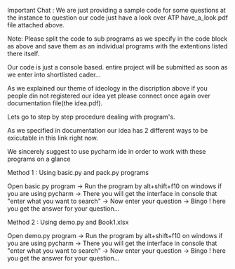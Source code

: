 Important Chat : We are just providing a sample code for some questions at the instance to question our code just have a look over ATP have_a_look.pdf file attached above.

Note: Please split the code to sub programs as we specify in the code block as above and save them as an individual programs with the extentions listed there itself.

Our code is just a console based. entire project will be submitted as soon as we enter into shortlisted cader...

As we explained our theme of ideology in the discription above if you people din not registered our idea yet please connect once again over documentation file(the idea.pdf).

Lets go to step by step procedure dealing with program's.

As we specified in documentation our idea has 2 different ways to be exicutable in this link right now.

We sincerely suggest to use pycharm ide in order to work with these programs on a glance

Method 1 : Using basic.py and pack.py programs

 Open basic.py program ->
 Run the program by alt+shift+f10 on windows if you are using pycharm ->
 There you will get the interface in console that "enter what you want to search" ->
 Now enter your question ->
 Bingo ! here you get the answer for your question...


Method 2 : Using demo.py and Book1.xlsx

 Open demo.py program ->
 Run the program by alt+shift+f10 on windows if you are using pycharm ->
 There you will get the interface in console that "enter what you want to search" ->
 Now enter your question ->
 Bingo ! here you get the answer for your question...

